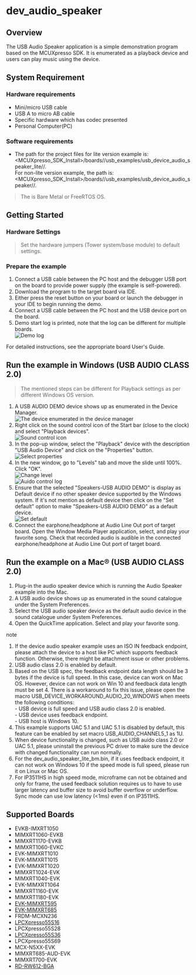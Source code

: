 # dev_audio_speaker



## Overview

The USB Audio Speaker application is a simple demonstration program based on the MCUXpresso SDK. 
It is enumerated as a playback device and users can play music using the device.


## System Requirement

### Hardware requirements

- Mini/micro USB cable
- USB A to micro AB cable
- Specific hardware which has codec presented
- Personal Computer(PC)


### Software requirements

- The path for the project files for lite version example is: 
<br> <MCUXpresso_SDK_Install>/boards/<board>/usb_examples/usb_device_audio_speaker_lite/<rtos>/<toolchain>.
<br>  For non-lite version example, the path is: 
<br> <MCUXpresso_SDK_Install>/boards/<board>/usb_examples/usb_device_audio_speaker/<rtos>/<toolchain>.
> The <rtos> is Bare Metal or FreeRTOS OS.



## Getting Started

### Hardware Settings

> Set the hardware jumpers (Tower system/base module) to default settings.


### Prepare the example

1.  Connect a USB cable between the PC host and the debugger USB port on the board to provide power supply (the example is self-powered).
2.  Download the program to the target board via IDE.
3.  Either press the reset button on your board or launch the debugger in your IDE to begin running the demo.
4.  Connect a USB cable between the PC host and the USB device port on the board.
5.  Demo start log is printed, note that the log can be different for multiple boards.
<br>![Demo log](usb_device_audio_speaker_start_log.jpg "Demo log")

For detailed instructions, see the appropriate board User's Guide.


## Run the example in Windows (USB AUDIO CLASS 2.0)

> The mentioned steps can be different for Playback settings as per different Windows OS version.

1.  A USB AUDIO DEMO device shows up as enumerated in the Device Manager.
<br>![The device enumerated in the device manager](usb_device_audio_speaker_device_manager.jpg "The device enumerated in the device manager")
2.  Right click on the sound control icon of the Start bar (close to the clock) and select "Playback devices".
<br>![Sound control icon](usb_device_audio_speaker_right_click_icon.jpg "Sound control icon")
3.  In the pop-up window, select the "Playback" device with the description "USB Audio Device" and click on the "Properties" button.
<br>![Select properties](usb_device_audio_speaker_select_properties.jpg "Select properties")
4.  In the new window, go to "Levels" tab and move the slide until 100%. Click "OK".
<br>![Change level](usb_device_audio_speaker_change_level.jpg "Change level")
<br>![Auido control log](usb_device_audio_speaker_control_log.jpg "Auido control log")
5.  Ensure that the selected "Speakers-USB AUDIO DEMO" is display as Default device if no other speaker device supported by the Windows system. 
    If it's not mention as default device then click on the "Set default" option to make "Speakers-USB AUDIO DEMO" as a default device. 
<br>![Set default](usb_device_audio_speaker_set_default.jpg "Set default")
6.  Connect the earphone/headphone at Audio Line Out port of target board. Open the Window Media Player application, select, and play your favorite song. Check that recorded audio is audible in the connected earphone/headphone at Audio Line Out port of target board.

## Run the example on a Mac&reg; (USB AUDIO CLASS 2.0)
1.  Plug-in the audio speaker device which is running the Audio Speaker example into the Mac.
2.  A USB audio device shows up as enumerated in the sound catalogue under the System Preferences.
3.  Select the USB audio speaker device as the default audio device in the sound catalogue under System Preferences.
4.  Open the QuickTime application. Select and play your favorite song.

note<br>
1. If the device audio speaker example uses an ISO IN feedback endpoint, please attach the device to a host like
PC which supports feedback function. Otherwise, there might be attachment issue or other problems.
2. USB audio class 2.0 is enabled by default. 
3. Based on the USB spec, the feedback endpoint data length should be 3 bytes if the device is full speed. In this case, device can work on Mac OS. However, device can not work on Win 10 and feedback data length must be set 4. There is a workaround to fix this issue, please open the macro
USB_DEVICE_WORKAROUND_AUDIO_20_WINDOWS when meets the following conditions:
<br> - USB device is full speed and USB audio class 2.0 is enabled.
<br> - USB device uses feedback endpoint.
<br> - USB host is Windows 10.
4. This example supports UAC 5.1 and UAC 5.1 is disabled by default, this feature can be enabled by set macro USB_AUDIO_CHANNEL5_1 as 1U. 
5. When device functionality is changed, such as USB auido class 2.0 or UAC 5.1, please uninstall the previous PC driver to make sure the device with changed functionality can run normally.
6. For the dev_audio_speaker_lite_bm.bin, if it uses feedback endpoint, it can not work on Windows 10 if the speed mode is full speed, please run it on Linux or Mac OS.
7. For IP3511HS in high speed mode, microframe can not be obtained and only for frame, the used feedback solution requires us to have to use larger latency and buffer size to avoid buffer overflow or underflow. Sync mode can use
   low latency (<1ms) even if on IP3511HS.

## Supported Boards
- EVKB-IMXRT1050
- MIMXRT1060-EVKB
- MIMXRT1170-EVKB
- MIMXRT1060-EVKC
- EVK-MIMXRT1010
- EVK-MIMXRT1015
- EVK-MIMXRT1020
- MIMXRT1024-EVK
- MIMXRT1040-EVK
- EVK-MIMXRT1064
- MIMXRT1160-EVK
- MIMXRT1180-EVK
- [EVK-MIMXRT595](../../_boards/evkmimxrt595/usb_examples/usb_device_audio_speaker/example_board_readme.md)
- [EVK-MIMXRT685](../../_boards/evkmimxrt685/usb_examples/usb_device_audio_speaker/example_board_readme.md)
- FRDM-MCXN236
- [LPCXpresso55S16](../../_boards/lpcxpresso55s16/usb_examples/usb_device_audio_speaker/example_board_readme.md)
- LPCXpresso55S28
- [LPCXpresso55S36](../../_boards/lpcxpresso55s36/usb_examples/usb_device_audio_speaker/example_board_readme.md)
- LPCXpresso55S69
- MCX-N5XX-EVK
- MIMXRT685-AUD-EVK
- MIMXRT700-EVK
- [RD-RW612-BGA](../../_boards/rdrw612bga/usb_examples/usb_device_audio_speaker/example_board_readme.md)
